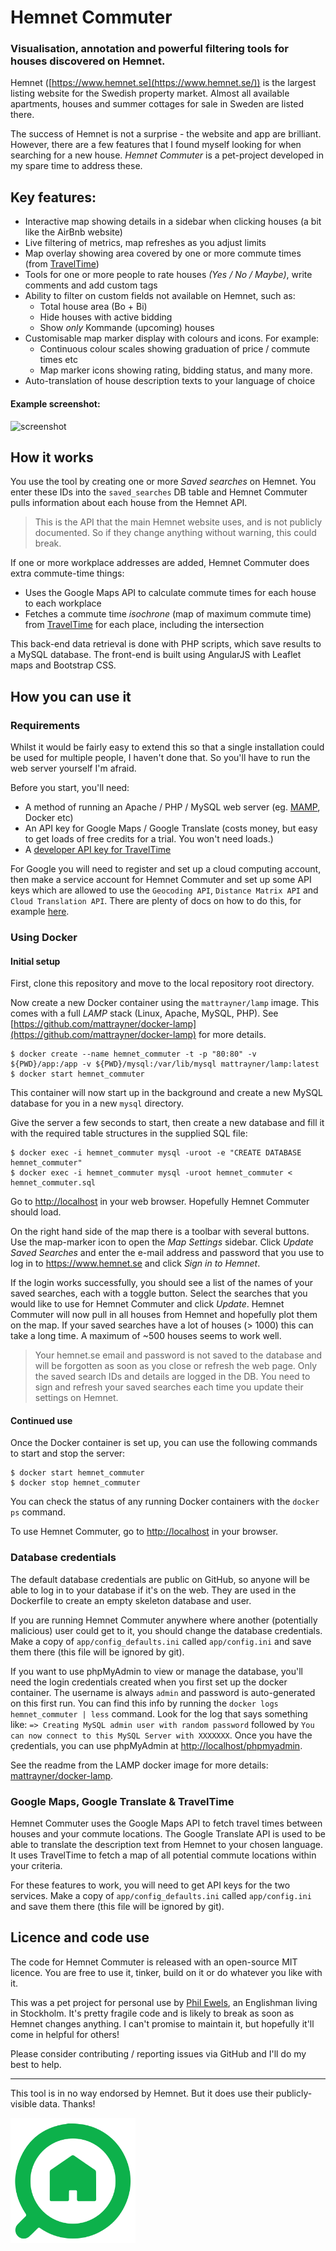 # Hemnet Commuter

### Visualisation, annotation and powerful filtering tools for houses discovered on Hemnet.

Hemnet ([https://www.hemnet.se](https://www.hemnet.se/)) is the largest listing website for the Swedish property market.
Almost all available apartments, houses and summer cottages for sale in Sweden are listed there.

The success of Hemnet is not a surprise - the website and app are brilliant.
However, there are a few features that I found myself looking for when searching for a new house.
_Hemnet Commuter_ is a pet-project developed in my spare time to address these.

## Key features:

* Interactive map showing details in a sidebar when clicking houses (a bit like the AirBnb website)
* Live filtering of metrics, map refreshes as you adjust limits
* Map overlay showing area covered by one or more commute times (from [TravelTime](https://traveltime.com/travel-time-maps))
* Tools for one or more people to rate houses _(Yes / No / Maybe)_, write comments and add custom tags
* Ability to filter on custom fields not available on Hemnet, such as:
  * Total house area (Bo + Bi)
  * Hide houses with active bidding
  * Show _only_ Kommande (upcoming) houses
* Customisable map marker display with colours and icons. For example:
  * Continuous colour scales showing graduation of price / commute times etc
  * Map marker icons showing rating, bidding status, and many more.
* Auto-translation of house description texts to your language of choice

#### Example screenshot:

![screenshot](screenshot.png)

## How it works

You use the tool by creating one or more _Saved searches_ on Hemnet.
You enter these IDs into the `saved_searches` DB table and Hemnet Commuter pulls information about each house from the Hemnet API.

> This is the API that the main Hemnet website uses, and is not publicly documented. So if they change anything without warning, this could break.

If one or more workplace addresses are added, Hemnet Commuter does extra commute-time things:

* Uses the Google Maps API to calculate commute times for each house to each workplace
* Fetches a commute time _isochrone_ (map of maximum commute time) from [TravelTime](https://traveltime.com/travel-time-maps) for each place, including the intersection

This back-end data retrieval is done with PHP scripts, which save results to a MySQL database.
The front-end is built using AngularJS with Leaflet maps and Bootstrap CSS.

## How you can use it

### Requirements

Whilst it would be fairly easy to extend this so that a single installation could be used for multiple people,
I haven't done that. So you'll have to run the web server yourself I'm afraid.

Before you start, you'll need:

* A method of running an Apache / PHP / MySQL web server (eg. [MAMP](https://www.mamp.info/), Docker etc)
* An API key for Google Maps / Google Translate (costs money, but easy to get loads of free credits for a trial. You won't need loads.)
* A [developer API key for TravelTime](https://traveltime.com/travel-time-maps?openDialog=true)

For Google you will need to register and set up a cloud computing account, then make a service account for Hemnet Commuter
and set up some API keys which are allowed to use the `Geocoding API`, `Distance Matrix API` and `Cloud Translation API`.
There are plenty of docs on how to do this, for example [here](https://cloud.google.com/translate/docs/setup?hl=en_GB).

### Using Docker

#### Initial setup

First, clone this repository and move to the local repository root directory.

Now create a new Docker container using the `mattrayner/lamp` image. This comes with a full _LAMP_ stack
(Linux, Apache, MySQL, PHP). See [https://github.com/mattrayner/docker-lamp](https://github.com/mattrayner/docker-lamp) for more details.

```console
$ docker create --name hemnet_commuter -t -p "80:80" -v ${PWD}/app:/app -v ${PWD}/mysql:/var/lib/mysql mattrayner/lamp:latest
$ docker start hemnet_commuter
```

This container will now start up in the background and create a new MySQL database for you in a new `mysql` directory.

Give the server a few seconds to start, then create a new database and fill it with the required table structures
in the supplied SQL file:

```console
$ docker exec -i hemnet_commuter mysql -uroot -e "CREATE DATABASE hemnet_commuter"
$ docker exec -i hemnet_commuter mysql -uroot hemnet_commuter < hemnet_commuter.sql
```

Go to [http://localhost](http://localhost) in your web browser. Hopefully Hemnet Commuter should load.

On the right hand side of the map there is a toolbar with several buttons. Use the map-marker
icon to open the _Map Settings_ sidebar. Click _Update Saved Searches_ and enter the
e-mail address and password that you use to log in to https://www.hemnet.se and click _Sign in to Hemnet_.

If the login works successfully, you should see a list of the names of your saved searches,
each with a toggle button. Select the searches that you would like to use for Hemnet Commuter
and click _Update_. Hemnet Commuter will now pull in all houses from Hemnet and hopefully plot
them on the map. If your saved searches have a lot of houses (> 1000) this can take a long time.
A maximum of ~500 houses seems to work well.

> Your hemnet.se email and password is not saved to the database and will be forgotten as soon
> as you close or refresh the web page. Only the saved search IDs and details are logged in the DB.
> You need to sign and refresh your saved searches each time you update their settings on Hemnet.

#### Continued use

Once the Docker container is set up, you can use the following commands to start and stop the server:

```console
$ docker start hemnet_commuter
$ docker stop hemnet_commuter
```

You can check the status of any running Docker containers with the `docker ps` command.

To use Hemnet Commuter, go to [http://localhost](http://localhost) in your browser.

### Database credentials

The default database credentials are public on GitHub, so anyone will be able to log in to your database if it's on the web.
They are used in the Dockerfile to create an empty skeleton database and user.

If you are running Hemnet Commuter anywhere where another (potentially malicious) user could get to it, you should change
the database credentials. Make a copy of `app/config_defaults.ini` called `app/config.ini` and save them there (this file will be ignored by git).

If you want to use phpMyAdmin to view or manage the database, you'll need the login credentials created
when you first set up the docker container. The username is always `admin` and password is auto-generated
on this first run. You can find this info by running the `docker logs hemnet_commuter | less` command.
Look for the log that says something like: `=> Creating MySQL admin user with random password` followed by
`You can now connect to this MySQL Server with XXXXXXX`.
Once you have the çredentials, you can use phpMyAdmin at [http://localhost/phpmyadmin](http://localhost/phpmyadmin).

See the readme from the LAMP docker image for more details: [mattrayner/docker-lamp](https://github.com/mattrayner/docker-lamp#mysql-databases).

### Google Maps, Google Translate & TravelTime

Hemnet Commuter uses the Google Maps API to fetch travel times between houses and your commute locations.
The Google Translate API is used to be able to translate the description text from Hemnet to your chosen language.
It uses TravelTime to fetch a map of all potential commute locations within your criteria.

For these features to work, you will need to get API keys for the two services. Make a copy of `app/config_defaults.ini`
called `app/config.ini` and save them there (this file will be ignored by git).

## Licence and code use

The code for Hemnet Commuter is released with an open-source MIT licence.
You are free to use it, tinker, build on it or do whatever you like with it.

This was a pet project for personal use by [Phil Ewels](http://phil.ewels.co.uk), an
Englishman living in Stockholm. It's pretty fragile code and is likely to break
as soon as Hemnet changes anything. I can't promise to maintain it, but hopefully
it'll come in helpful for others!

Please consider contributing / reporting issues via GitHub and I'll do my best to help.

---

This tool is in no way endorsed by Hemnet. But it does use their publicly-visible data. Thanks!

<img src="app/hemnet.svg" width="200">
